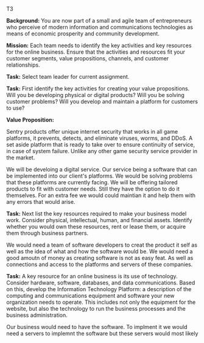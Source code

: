 T3

**Background:** You are now part of a small and agile team of entrepreneurs who perceive of modern information and communications technologies as means of economic prosperity and community development.

**Mission:** Each team needs to identify the key activities and key resources for the online business. Ensure that the activities and resources fit your customer segments, value propositions, channels, and customer relationships.

**Task:** Select team leader for current assignment.

**Task:** First identify the key activities for creating your value propositions. Will you be developing physical or digital products? Will you be solving customer problems? Will you develop and maintain a platform for customers to use?

**Value Proposition:**

Sentry products offer unique internet security that works in all game platforms, it prevents, detects, and eliminate viruses, worms, and DDoS. A set aside platform that is ready to take over to ensure continuity of service, in case of system failure. Unlike any other game security service provider in the market. 

We will be develoing a digital service. Our service being a software that can be implemented into our client's platforms. We would be solving problems that these platforms are currently facing. We will be offering tailored products to fit with customer needs. Still they have the option to do it themselves. For an extra fee we would could maintian it and help them with any errors that would arise. 

**Task:** Next list the key resources required to make your business model work. Consider physical, intellectual, human, and financial assets. Identify whether you would own these resources, rent or lease them, or acquire them through business partners.
 
 We would need a team of software developers to creat the product it self as well as the idea of what and how the software would be. We would need a good amoutn of money as creating software is not as easy feat. As well as connections and access to the platforms and servers of these companies.

**Task:** A key resource for an online business is its use of technology. Consider hardware, software, databases, and data communications. Based on this, develop the Information Technology Platform: a description of the computing and communications equipment and software your new organization needs to operate. This includes not only the equipment for the website, but also the technology to run the business processes and the business administration. 
 
 Our business would need to have the software. To implment it we would need a servers to implemnt the software but these servers would most likely 
